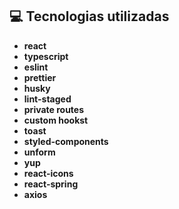 ## 💻 Tecnologias utilizadas

- **react**
- **typescript**
- **eslint**
- **prettier**
- **husky**
- **lint-staged**
- **private routes**
- **custom hookst**
- **toast**
- **styled-components**
- **unform**
- **yup**
- **react-icons**
- **react-spring**
- **axios**

&nbsp;
